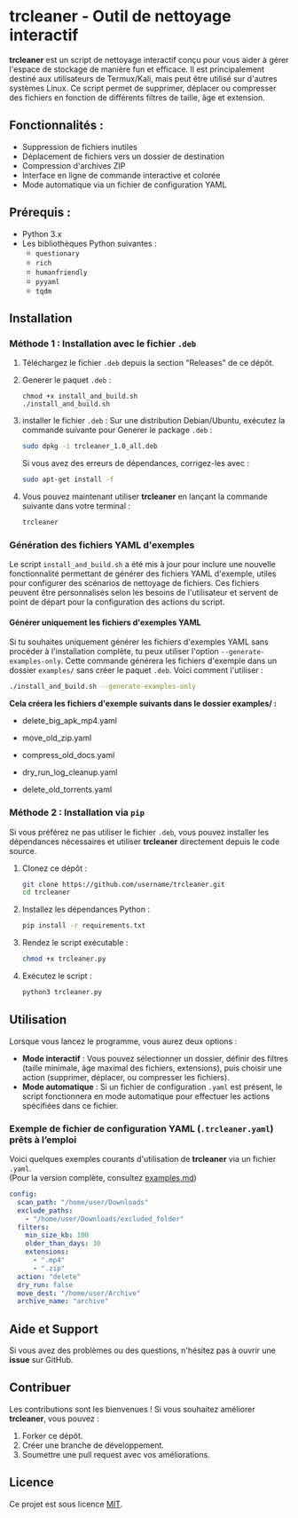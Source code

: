 # trcleaner - Outil de nettoyage interactif

**trcleaner** est un script de nettoyage interactif conçu pour vous aider à gérer l'espace de stockage de manière fun et efficace. Il est principalement destiné aux utilisateurs de Termux/Kali, mais peut être utilisé sur d'autres systèmes Linux. Ce script permet de supprimer, déplacer ou compresser des fichiers en fonction de différents filtres de taille, âge et extension.

## Fonctionnalités :
- Suppression de fichiers inutiles
- Déplacement de fichiers vers un dossier de destination
- Compression d'archives ZIP
- Interface en ligne de commande interactive et colorée
- Mode automatique via un fichier de configuration YAML

## Prérequis :
- Python 3.x
- Les bibliothèques Python suivantes :
  - `questionary`
  - `rich`
  - `humanfriendly`
  - `pyyaml`
  - `tqdm`

## Installation

### Méthode 1 : Installation avec le fichier `.deb`

1. Téléchargez le fichier `.deb` depuis la section "Releases" de ce dépôt.

2. Generer le paquet `.deb` :

   ```
   chmod +x install_and_build.sh
   ./install_and_build.sh
   ```

3. installer le fichier `.deb` :
   Sur une distribution Debian/Ubuntu, exécutez la commande suivante pour Generer le package `.deb` :

   ```bash
   sudo dpkg -i trcleaner_1.0_all.deb
   ```

   Si vous avez des erreurs de dépendances, corrigez-les avec :

   ```bash
   sudo apt-get install -f
   ```

4. Vous pouvez maintenant utiliser **trcleaner** en lançant la commande suivante dans votre terminal :

   ```bash
   trcleaner
   ```


### Génération des fichiers YAML d'exemples

Le script `install_and_build.sh` a été mis à jour pour inclure une nouvelle fonctionnalité permettant de générer des fichiers YAML d'exemple, utiles pour configurer des scénarios de nettoyage de fichiers. Ces fichiers peuvent être personnalisés selon les besoins de l'utilisateur et servent de point de départ pour la configuration des actions du script.

#### Générer uniquement les fichiers d'exemples YAML

Si tu souhaites uniquement générer les fichiers d'exemples YAML sans procéder à l'installation complète, tu peux utiliser l'option `--generate-examples-only`. Cette commande générera les fichiers d'exemple dans un dossier `examples/` sans créer le paquet `.deb`. Voici comment l'utiliser :

```bash
./install_and_build.sh --generate-examples-only
```

**Cela créera les fichiers d'exemple suivants dans le dossier examples/ :**

- delete_big_apk_mp4.yaml

- move_old_zip.yaml

- compress_old_docs.yaml

- dry_run_log_cleanup.yaml

- delete_old_torrents.yaml


### Méthode 2 : Installation via `pip`

Si vous préférez ne pas utiliser le fichier `.deb`, vous pouvez installer les dépendances nécessaires et utiliser **trcleaner** directement depuis le code source.

1. Clonez ce dépôt :

   ```bash
   git clone https://github.com/username/trcleaner.git
   cd trcleaner
   ```

2. Installez les dépendances Python :

   ```bash
   pip install -r requirements.txt
   ```

3. Rendez le script exécutable :

   ```bash
   chmod +x trcleaner.py
   ```

4. Exécutez le script :

   ```bash
   python3 trcleaner.py
   ```

## Utilisation

Lorsque vous lancez le programme, vous aurez deux options :
- **Mode interactif** : Vous pouvez sélectionner un dossier, définir des filtres (taille minimale, âge maximal des fichiers, extensions), puis choisir une action (supprimer, déplacer, ou compresser les fichiers).
- **Mode automatique** : Si un fichier de configuration `.yaml` est présent, le script fonctionnera en mode automatique pour effectuer les actions spécifiées dans ce fichier.


### Exemple de fichier de configuration YAML (`.trcleaner.yaml`) prêts à l’emploi

Voici quelques exemples courants d'utilisation de **trcleaner** via un fichier `.yaml`.  
(Pour la version complète, consultez [examples.md](examples.md))


```yaml
config:
  scan_path: "/home/user/Downloads"
  exclude_paths:
    - "/home/user/Downloads/excluded_folder"
  filters:
    min_size_kb: 100
    older_than_days: 30
    extensions:
      - ".mp4"
      - ".zip"
  action: "delete"
  dry_run: false
  move_dest: "/home/user/Archive"
  archive_name: "archive"
```

## Aide et Support

Si vous avez des problèmes ou des questions, n'hésitez pas à ouvrir une **issue** sur GitHub.

## Contribuer

Les contributions sont les bienvenues ! Si vous souhaitez améliorer **trcleaner**, vous pouvez :
1. Forker ce dépôt.
2. Créer une branche de développement.
3. Soumettre une pull request avec vos améliorations.

## Licence

Ce projet est sous licence [MIT](LICENSE).
